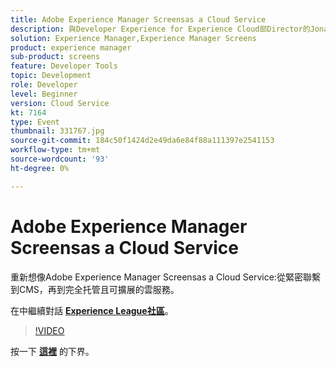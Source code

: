 ```yaml
---
title: Adobe Experience Manager Screensas a Cloud Service
description: 與Developer Experience for Experience Cloud部Director的Jonathan Roeder一起，瞭解Adobe Experience Cloud各地最新的開發人員更新。 本次會議是作為Adobe Developers Live內容活動的一部分進行的。
solution: Experience Manager,Experience Manager Screens
product: experience manager
sub-product: screens
feature: Developer Tools
topic: Development
role: Developer
level: Beginner
version: Cloud Service
kt: 7164
type: Event
thumbnail: 331767.jpg
source-git-commit: 184c50f1424d2e49da6e84f88a111397e2541153
workflow-type: tm+mt
source-wordcount: '93'
ht-degree: 0%

---
```



# Adobe Experience Manager Screensas a Cloud Service

重新想像Adobe Experience Manager Screensas a Cloud Service:從緊密聯繫到CMS，再到完全托管且可擴展的雲服務。

在中繼續對話 **[Experience League社區](http://adobe.ly/36Yd3v6)**。

>[!VIDEO](https://video.tv.adobe.com/v/331767/?quality=12&learn=on&hidetitle=true)

按一下 **[這裡](/help/adobe-developers-live/assets/screens-as-a-cloud-service.pdf)** 的下界。
